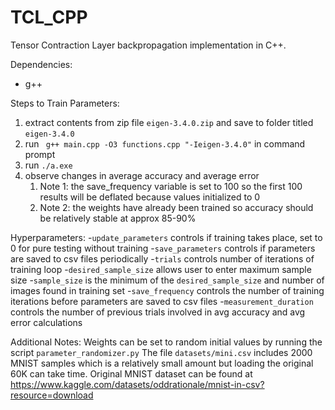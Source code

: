 # TCL_CPP
Tensor Contraction Layer backpropagation implementation in C++.

Dependencies: 
- g++ 

Steps to Train Parameters: 
1. extract contents from zip file `eigen-3.4.0.zip` and save to folder titled `eigen-3.4.0`
2. run ` g++ main.cpp -O3 functions.cpp "-Ieigen-3.4.0"` in command prompt
3. run `./a.exe`
4. observe changes in average accuracy and average error
    1. Note 1: the save_frequency variable is set to 100 so the first 100 results will be deflated because values initialized to 0
    2. Note 2: the weights have already been trained so accuracy should be relatively stable at approx 85-90%

Hyperparameters: 
-`update_parameters` controls if training takes place, set to 0 for pure testing without training 
-`save_parameters` controls if parameters are saved to csv files periodically 
-`trials` controls number of iterations of training loop 
-`desired_sample_size` allows user to enter maximum sample size 
-`sample_size` is the minimum of the `desired_sample_size` and number of images found in training set
-`save_frequency` controls the number of training iterations before parameters are saved to csv files
-`measurement_duration` controls the number of previous trials involved in avg accuracy and avg error calculations

Additional Notes: 
Weights can be set to random initial values by running the script `parameter_randomizer.py`
The file `datasets/mini.csv` includes 2000 MNIST samples which is a relatively small amount but loading the original 60K can take time. 
Original MNIST dataset can be found at https://www.kaggle.com/datasets/oddrationale/mnist-in-csv?resource=download 


